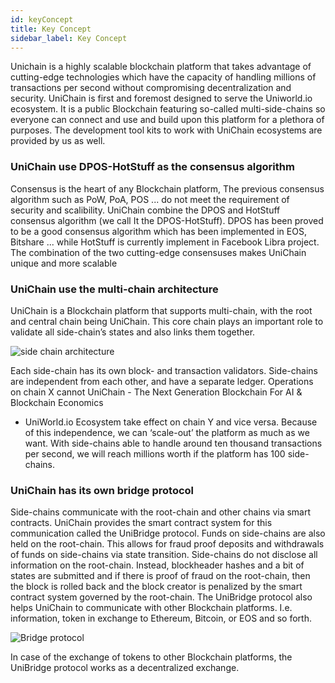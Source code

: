```yaml
---
id: keyConcept
title: Key Concept
sidebar_label: Key Concept
---
```



Unichain is a highly scalable blockchain platform that takes
advantage of cutting-edge technologies which have the capacity
of handling millions of transactions per second without
compromising decentralization and security.
UniChain is first and foremost designed to serve the Uniworld.io
ecosystem. It is a public Blockchain featuring so-called
multi-side-chains so everyone can connect and use and build upon
this platform for a plethora of purposes. The development tool
kits to work with UniChain ecosystems are provided by us as
well.

### UniChain use DPOS-HotStuff as the consensus algorithm
Consensus is the heart of any Blockchain platform, The previous consensus algorithm such as PoW, PoA, POS ... do not meet the requirement of security and scalibility. 
UniChain combine the DPOS and HotStuff consensus algorithm (we call It the DPOS-HotStuff). DPOS has been proved to be a good consensus algorithm which has been implemented in EOS, Bitshare ... while HotStuff is currently implement in Facebook Libra project. The combination of the two cutting-edge consensuses makes UniChain unique and more scalable

### UniChain use the multi-chain architecture
UniChain is a Blockchain platform that supports
multi-chain, with the root and central chain being
UniChain. This core chain plays an important role to
validate all side-chain’s states and also links them
together.

![side chain architecture](../img/sideChain_architecture.png)

Each side-chain has its own block- and transaction
validators. Side-chains are independent from each other,
and have a separate ledger. Operations on chain X cannot
UniChain - The Next Generation Blockchain For AI & Blockchain Economics
- UniWorld.io Ecosystem
take effect on chain Y and vice versa. Because of this
independence, we can ‘scale-out’ the platform as much as we
want.
With side-chains able to handle around ten thousand
transactions per second, we will reach millions worth if
the platform has 100 side-chains.

### UniChain has its own bridge protocol 
Side-chains communicate with the root-chain and other
chains via smart contracts. UniChain provides the smart
contract system for this communication called the UniBridge
protocol. Funds on side-chains are also held on the
root-chain. This allows for fraud proof deposits and
withdrawals of funds on side-chains via state transition.
Side-chains do not disclose all information on the
root-chain. Instead, blockheader hashes and a bit of states
are submitted and if there is proof of fraud on the
root-chain, then the block is rolled back and the block
creator is penalized by the smart contract system governed
by the root-chain.
The UniBridge protocol also helps UniChain to communicate
with other Blockchain platforms. I.e. information, token in
exchange to Ethereum, Bitcoin, or EOS and so forth.

![Bridge protocol](../img/bridge_protocol.png)

In case of the exchange of tokens to other Blockchain
platforms, the UniBridge protocol works as a decentralized
exchange.